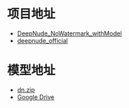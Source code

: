 # 项目地址
   * [DeepNude_NoWatermark_withModel](https://github.com/zhengyima/DeepNude_NoWatermark_withModel)
   * [deepnude_official](https://github.com/stacklikemind/deepnude_official)

# 模型地址
   * [dn.zip](http://39.105.149.229/dn.zip)
   * [Google Drive](https://drive.google.com/drive/folders/1OKuIp0nxMUucgEScTc2vESvlpKzIWav4?usp=sharing)

